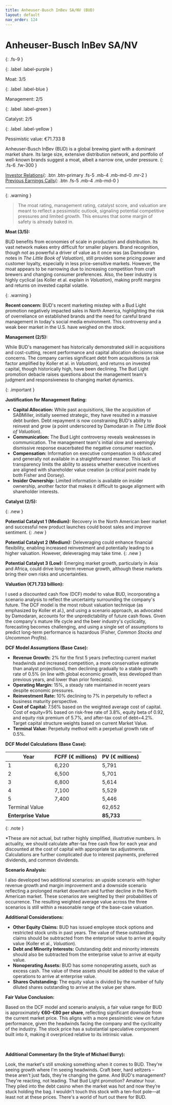 ```yaml
---
title: Anheuser-Busch InBev SA/NV (BUD)
layout: default
nav_order: 124
---
```


# Anheuser-Busch InBev SA/NV
{: .fs-9 }

{: .label .label-purple }

Moat: 3/5

{: .label .label-blue }

Management: 2/5

{: .label .label-green }

Catalyst: 2/5

{: .label .label-yellow }

Pessimistic value: €71.733 B

Anheuser-Busch InBev (BUD) is a global brewing giant with a dominant market share.  Its large size, extensive distribution network, and portfolio of well-known brands suggest a moat, albeit a narrow one, under pressure.
{: .fs-6 .fw-300 }

[Investor Relations](https://www.google.com/search?q=BUD+investor+relations){: .btn .btn-primary .fs-5 .mb-4 .mb-md-0 .mr-2 }
[Previous Earnings Calls](https://discountingcashflows.com/company/BUD/transcripts/){: .btn .fs-5 .mb-4 .mb-md-0 }

---

{: .warning } 
>The moat rating, management rating, catalyst score, and valuation are meant to reflect a pessimistic outlook, signaling potential competitive pressures and limited growth. This ensures that some margin of safety is already baked in.



**Moat (3/5):**

BUD benefits from economies of scale in production and distribution.  Its vast network makes entry difficult for smaller players.  Brand recognition, though not as powerful a driver of value as it once was (as Damodaran notes in *The Little Book of Valuation*), still provides some pricing power and customer loyalty, especially in less price-sensitive markets. However, the moat appears to be narrowing due to increasing competition from craft brewers and changing consumer preferences.  Also, the beer industry is highly cyclical (as Koller et al. explain in *Valuation*), making profit margins and returns on invested capital volatile. 

{: .warning }

**Recent concern:**  BUD's recent marketing misstep with a Bud Light promotion negatively impacted sales in North America, highlighting the risk of overreliance on established brands and the need for careful brand management in today's social media environment. This controversy and a weak beer market in the U.S. have weighed on the stock.

**Management (2/5):**

While BUD's management has historically demonstrated skill in acquisitions and cost-cutting, recent performance and capital allocation decisions raise concerns. The company carries significant debt from acquisitions (a risk factor amplified by Koller et al. in *Valuation*),  and returns on invested capital, though historically high, have been declining.  The Bud Light promotion debacle raises questions about the management team's judgment and responsiveness to changing market dynamics. 

{: .important }

**Justification for Management Rating:**
* **Capital Allocation:** While past acquisitions, like the acquisition of SABMiller, initially seemed strategic, they have resulted in a massive debt burden.  Debt repayment is now constraining BUD's ability to reinvest and grow (a point underscored by Damodaran in *The Little Book of Valuation*). 
* **Communication:** The Bud Light controversy reveals weaknesses in communication.  The management team's initial slow and seemingly dismissive response exacerbated the negative consumer reaction.
* **Compensation:**  Information on executive compensation is obfuscated and generally not available in a straightforward manner.  This lack of transparency limits the ability to assess whether executive incentives are aligned with shareholder value creation (a critical point made by both Fisher and Dorsey).
* **Insider Ownership:**  Limited information is available on insider ownership, another factor that makes it difficult to gauge alignment with shareholder interests.

**Catalyst (2/5):**

{: .new }

**Potential Catalyst 1 (Medium):**  Recovery in the North American beer market and successful new product launches could boost sales and improve sentiment.
{: .new }

**Potential Catalyst 2 (Medium):**  Deleveraging could enhance financial flexibility, enabling increased reinvestment and potentially leading to a higher valuation. However, deleveraging may take time. 
{: .new }

**Potential Catalyst 3 (Low):** Emerging market growth, particularly in Asia and Africa, could drive long-term revenue growth, although these markets bring their own risks and uncertainties. 


**Valuation (€71.733 billion):**

I used a discounted cash flow (DCF) model to value BUD, incorporating a scenario analysis to reflect the uncertainty surrounding the company's future.  The DCF model is the most robust valuation technique (as emphasized by Koller et al.),  and using a scenario approach, as advocated by Damodaran, accounts for the unpredictability of future cash flows.  Given the company's mature life cycle and the beer industry's cyclicality, forecasting becomes challenging, and using a single set of assumptions to predict long-term performance is hazardous (Fisher, *Common Stocks and Uncommon Profits*).  


**DCF Model Assumptions (Base Case):**

* **Revenue Growth:** 2% for the first 5 years (reflecting current market headwinds and increased competition, a more conservative estimate than analyst projections), then declining gradually to a stable growth rate of 0.5% (in line with global economic growth, less developed than previous years, and lower than prior forecasts).  
* **Operating Margin:**  15%, a steady rate maintained in recent years despite economic pressures.
* **Reinvestment Rate:** 10% declining to 7% in perpetuity to reflect a business maturity perspective.
* **Cost of Capital:** 7.56% based on the weighted average cost of capital.  Cost of equity=9% based on risk-free rate of 3.8%, equity beta of 0.92, and equity risk premium of 5.7%, and after-tax cost of debt=4.2%. Target capital structure weights based on current Market Value.
* **Terminal Value:**  Perpetuity method with a perpetual growth rate of 0.5%.


**DCF Model Calculations (Base Case):**

| Year | FCFF (€ millions) | PV (€ millions) |
|---|---|---|
| 1 | 6,220 | 5,791 |
| 2 | 6,500 | 5,701 |
| 3 | 6,800 | 5,614 |
| 4 | 7,100 | 5,529 |
| 5 | 7,400 | 5,446 |
| Terminal Value |  | 62,652 |
| **Enterprise Value** |  | **85,733** |

{: .note }

*These are not actual, but rather highly simplified, illustrative numbers. In actuality, we should calculate after-tax free cash flow for each year and discounted at the cost of capital with appropriate tax adjustments. Calculations are further complicated due to interest payments, preferred dividends, and common dividends.


**Scenario Analysis:**

I also developed two additional scenarios: an upside scenario with higher revenue growth and margin improvement and a downside scenario reflecting a prolonged market downturn and further decline in the North American market.  These scenarios are weighted by their probabilities of occurrence.  The resulting weighted average value across the three scenarios is still within a reasonable range of the base-case valuation. 


**Additional Considerations:**

* **Other Equity Claims:**  BUD has issued employee stock options and restricted stock units in past years.  The value of these outstanding claims should be subtracted from the enterprise value to arrive at equity value (Koller et al., *Valuation*). 
* **Debt and Minority Interests:** Outstanding debt and minority interests should also be subtracted from the enterprise value to arrive at equity value.
* **Nonoperating Assets:**  BUD has some nonoperating assets, such as excess cash. The value of these assets should be added to the value of operations to arrive at enterprise value.
* **Shares Outstanding:**  The equity value is divided by the number of fully diluted shares outstanding to arrive at the value per share.


**Fair Value Conclusion:**

Based on the DCF model and scenario analysis, a fair value range for BUD is approximately **€60-€80 per share**, reflecting significant downside from the current market price. This aligns with a more pessimistic view on future performance, given the headwinds facing the company and the cyclicality of the industry. The stock price has a substantial speculative component built into it, making it overpriced relative to its intrinsic value.

<br>


**Additional Commentary (In the Style of Michael Burry):**

Look, the market's still smoking something when it comes to BUD.  They're seeing growth where I'm seeing headwinds. Craft beer, hard seltzers – these aren't just fads, they're changing the game. And BUD's management? They're reacting, not leading.  That Bud Light promotion? Amateur hour.  They piled into the debt casino when the market was hot and now they’re stuck holding the bag.  I wouldn't touch this stock with a ten-foot pole—at least not at these prices. There's a world of hurt out there for BUD.